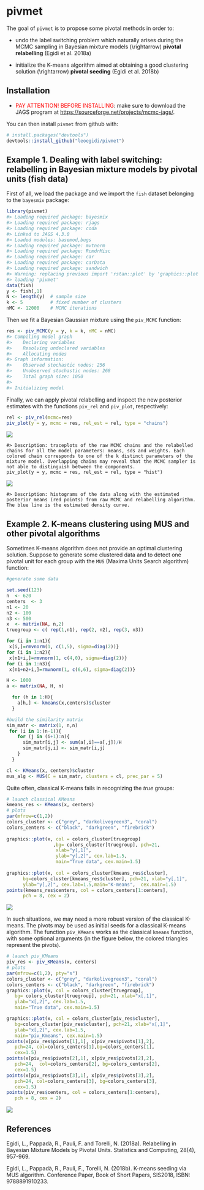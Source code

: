 
<!-- README.md is generated from README.Rmd. Please edit that file -->

# pivmet

The goal of `pivmet` is to propose some pivotal methods in order to:

  - undo the label switching problem which naturally arises during the
    MCMC sampling in Bayesian mixture models \(\rightarrow\) **pivotal
    relabelling** (Egidi et al. 2018a)

  - initialize the K-means algorithm aimed at obtaining a good
    clustering solution \(\rightarrow\) **pivotal seeding** (Egidi et
    al. 2018b)

## Installation

  - <span style="color:red">PAY ATTENTION\! BEFORE INSTALLING</span>:
    make sure to download the JAGS program at
    <https://sourceforge.net/projects/mcmc-jags/>.

You can then install `pivmet` from github with:

``` r
# install.packages("devtools")
devtools::install_github("leoegidi/pivmet")
```

## Example 1. Dealing with label switching: relabelling in Bayesian mixture models by pivotal units (fish data)

First of all, we load the package and we import the `fish` dataset
belonging to the `bayesmix` package:

``` r
library(pivmet)
#> Loading required package: bayesmix
#> Loading required package: rjags
#> Loading required package: coda
#> Linked to JAGS 4.3.0
#> Loaded modules: basemod,bugs
#> Loading required package: mvtnorm
#> Loading required package: RcmdrMisc
#> Loading required package: car
#> Loading required package: carData
#> Loading required package: sandwich
#> Warning: replacing previous import 'rstan::plot' by 'graphics::plot' when
#> loading 'pivmet'
data(fish)
y <- fish[,1]
N <- length(y)  # sample size 
k <- 5          # fixed number of clusters
nMC <- 12000    # MCMC iterations
```

Then we fit a Bayesian Gaussian mixture using the `piv_MCMC` function:

``` r
res <- piv_MCMC(y = y, k = k, nMC = nMC)
#> Compiling model graph
#>    Declaring variables
#>    Resolving undeclared variables
#>    Allocating nodes
#> Graph information:
#>    Observed stochastic nodes: 256
#>    Unobserved stochastic nodes: 268
#>    Total graph size: 1050
#> 
#> Initializing model
```

Finally, we can apply pivotal relabelling and inspect the new posterior
estimates with the functions `piv_rel` and `piv_plot`, respectively:

``` r
rel <- piv_rel(mcmc=res)
piv_plot(y = y, mcmc = res, rel_est = rel, type = "chains")
```

![](man/figures/README-plot-1.png)<!-- -->

    #> Description: traceplots of the raw MCMC chains and the relabelled chains for all the model parameters: means, sds and weights. Each colored chain corresponds to one of the k distinct parameters of the mixture model. Overlapping chains may reveal that the MCMC sampler is not able to distinguish between the components.
    piv_plot(y = y, mcmc = res, rel_est = rel, type = "hist")

![](man/figures/README-plot-2.png)<!-- -->

    #> Description: histograms of the data along with the estimated posterior means (red points) from raw MCMC and relabelling algorithm. The blue line is the estimated density curve.

## Example 2. K-means clustering using MUS and other pivotal algorithms

Sometimes K-means algorithm does not provide an optimal clustering
solution. Suppose to generate some clustered data and to detect one
pivotal unit for each group with the `MUS` (Maxima Units Search
algorithm) function:

``` r
#generate some data

set.seed(123)
n  <- 620
centers  <- 3
n1 <- 20
n2 <- 100
n3 <- 500
x  <- matrix(NA, n,2)
truegroup <- c( rep(1,n1), rep(2, n2), rep(3, n3))

for (i in 1:n1){
 x[i,]=rmvnorm(1, c(1,5), sigma=diag(2))}
for (i in 1:n2){
 x[n1+i,]=rmvnorm(1, c(4,0), sigma=diag(2))}
for (i in 1:n3){
 x[n1+n2+i,]=rmvnorm(1, c(6,6), sigma=diag(2))}

H <- 1000
a <- matrix(NA, H, n)

  for (h in 1:H){
    a[h,] <- kmeans(x,centers)$cluster
  }

#build the similarity matrix
sim_matr <- matrix(1, n,n)
 for (i in 1:(n-1)){
    for (j in (i+1):n){
      sim_matr[i,j] <- sum(a[,i]==a[,j])/H
      sim_matr[j,i] <- sim_matr[i,j]
    }
  }

cl <- KMeans(x, centers)$cluster
mus_alg <- MUS(C = sim_matr, clusters = cl, prec_par = 5)
```

Quite often, classical K-means fails in recognizing the *true* groups:

``` r
# launch classical KMeans
kmeans_res <- KMeans(x, centers)
# plots
par(mfrow=c(1,2))
colors_cluster <- c("grey", "darkolivegreen3", "coral")
colors_centers <- c("black", "darkgreen", "firebrick")
 
graphics::plot(x, col = colors_cluster[truegroup]
                 ,bg= colors_cluster[truegroup], pch=21,
                  xlab="y[,1]",
                  ylab="y[,2]", cex.lab=1.5,
                  main="True data", cex.main=1.5)
 
graphics::plot(x, col = colors_cluster[kmeans_res$cluster], 
      bg=colors_cluster[kmeans_res$cluster], pch=21, xlab="y[,1]",
      ylab="y[,2]", cex.lab=1.5,main="K-means",  cex.main=1.5)
points(kmeans_res$centers, col = colors_centers[1:centers], 
      pch = 8, cex = 2)
```

![](man/figures/README-kmeans_plots-1.png)<!-- -->

In such situations, we may need a more robust version of the classical
K-means. The pivots may be used as initial seeds for a classical K-means
algorithm. The function `piv_KMeans` works as the classical `kmeans`
function, with some optional arguments (in the figure below, the colored
triangles represent the pivots).

``` r
# launch piv_KMeans
piv_res <- piv_KMeans(x, centers)
# plots
par(mfrow=c(1,2), pty="s")
colors_cluster <- c("grey", "darkolivegreen3", "coral")
colors_centers <- c("black", "darkgreen", "firebrick")
graphics::plot(x, col = colors_cluster[truegroup],
   bg= colors_cluster[truegroup], pch=21, xlab="x[,1]",
   ylab="x[,2]", cex.lab=1.5,
   main="True data", cex.main=1.5)

graphics::plot(x, col = colors_cluster[piv_res$cluster],
   bg=colors_cluster[piv_res$cluster], pch=21, xlab="x[,1]",
   ylab="x[,2]", cex.lab=1.5,
   main="piv_Kmeans", cex.main=1.5)
points(x[piv_res$pivots[1],1], x[piv_res$pivots[1],2],
   pch=24, col=colors_centers[1],bg=colors_centers[1],
   cex=1.5)
points(x[piv_res$pivots[2],1], x[piv_res$pivots[2],2],
   pch=24,  col=colors_centers[2], bg=colors_centers[2],
   cex=1.5)
points(x[piv_res$pivots[3],1], x[piv_res$pivots[3],2],
   pch=24, col=colors_centers[3], bg=colors_centers[3],
   cex=1.5)
points(piv_res$centers, col = colors_centers[1:centers],
   pch = 8, cex = 2)
```

![](man/figures/README-musk-1.png)<!-- -->

## References

Egidi, L., Pappadà, R., Pauli, F. and Torelli, N. (2018a). Relabelling
in Bayesian Mixture Models by Pivotal Units. Statistics and Computing,
28(4), 957-969.

Egidi, L., Pappadà, R., Pauli, F., Torelli, N. (2018b). K-means seeding
via MUS algorithm. Conference Paper, Book of Short Papers, SIS2018,
ISBN: 9788891910233.
